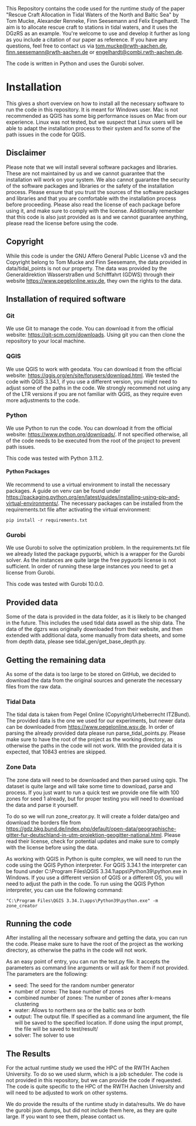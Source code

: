 This Repository contains the code used for the runtime study
of the paper "Rescue Craft Allocation in Tidal Waters of the North and Baltic Sea" 
by Tom Mucke, Alexander Renneke, Finn Seesemann and Felix Engelhardt. 
The aim is to allocate rescue craft to stations in tidal waters, and it uses the DGzRS as an example.
You're welcome to use and develop it further as long as you include a citation of our paper as reference. If you have any questions, feel free to contact us via tom.mucke@rwth-aachen.de, finn.seesemann@rwth-aachen.de or engelhardt@combi.rwth-aachen.de.

The code is written in Python and uses the Gurobi solver.

# Installation
This gives a short overview on how to install all the necessary software to run the code in this repository. 
It is meant for Windows user. 
Mac is not recommended as QGIS has some big performance issues on Mac from our experience.
Linux was not tested, but we suspect that Linux users will be able to adapt the installation process to their system and fix some of the path issues in the code for QGIS.

## Disclaimer
Please note that we will install several software packages and libraries. 
These are not maintained by us and we cannot guarantee that the installation will work on your system.
We also cannot guarantee the security of the software packages and libraries or the safety of the installation process.
Please ensure that you trust the sources of the software packages and libraries and that you are comfortable with the installation process before proceeding.
Please also read the license of each package before using it, and make sure to comply with the license. 
Additionally remember that this code is also just provided as is and we cannot guarantee anything, please read the license before using the code.

## Copyright
While this code is under the GNU Affero General Public License v3 and the Copyright belong to Tom Mucke and Finn Seesemann, 
the data provided in data/tidal_points is not our property. The data was provided by the Generaldirektion Wasserstraßen und Schifffahrt (GDWS) 
through their website https://www.pegelonline.wsv.de, they own the rights to the data.



## Installation of required software
### Git
We use Git to manage the code. You can download it from the official website: https://git-scm.com/downloads.
Using git you can then clone the repository to your local machine.


### QGIS
We use QGIS to work with geodata. You can download it from the official website: https://qgis.org/en/site/forusers/download.html.
We tested the code with QGIS 3.34.1, if you use a different version, you might need to adjust some of the paths in the code.
We strongly recommend not using any of the LTR versions if you are not familiar with QGIS, as they require even more adjustments to the code.

### Python
We use Python to run the code. You can download it from the official website: https://www.python.org/downloads/. If not
specified otherwise, all of the code needs to be executed from the root of the project to prevent path issues.

This code was tested with Python 3.11.2. 

#### Python Packages
We recommend to use a virtual environment to install the necessary packages.
A guide on venv can be found under https://packaging.python.org/en/latest/guides/installing-using-pip-and-virtual-environments/.
The necessary packages can be installed from the requirements.txt file after activating the virtual environment:
```
pip install -r requirements.txt
```


### Gurobi
We use Gurobi to solve the optimization problem. 
In the requirements.txt file we already listed the package pyguorbi, which is a wrapper for the Gurobi solver.
As the instances are quite large the free pyguorbi license is not sufficient. In order of running these large instances you need to get a license from Gurobi.

This code was tested with Gurobi 10.0.0.


## Provided data
Some of the data is provided in the data folder, as it is likely to be changed in the future.
This includes the used tidal data aswell as the ship data. The data of the dgzrs was originally downloaded from
their website, and then extended with additional data, some manually from data sheets, and some from
depth data, please see tidal_gen/get_base_depth.py.


## Getting the remaining data
As some of the data is too large to be stored on GitHub, we decided to download the data from the original sources 
and generate the necessary files from the raw data.

### Tidal Data
The tidal data is taken from Pegel Online (Copyright/Urheberrecht ITZBund). 
The provided data is the one we used for our experiments, but newer 
data can be downloaded from https://www.pegelonline.wsv.de. In order of parsing the already provided data please run 
parse_tidal_points.py. Please make sure to have the root of the project as the working directory, as otherwise the paths in the code will not work.
With the provided data it is expected, that 10843 entries are skipped.

### Zone Data
The zone data will need to be downloaded and then parsed using qgis. The dataset is quite large and will
take some time to download, parse and process. If you just want to run a quick test we provide one file with 100 zones
for seed 1 already, but for proper testing you will need to download the data and parse it yourself.

To do so we will run zone_creator.py. It will create a folder data/geo and download the borders file from 
https://gdz.bkg.bund.de/index.php/default/open-data/geographische-gitter-fur-deutschland-in-utm-projektion-geogitter-national.html. 
Please read their license, check for potential updates and make sure to comply with the license before using the data.

As working with QGIS in Python is quite complex, we will need to run the code using the QGIS Python interpreter.
For QGIS 3.34.1 the interpreter can be found under C:\Program Files\QGIS 3.34.1\apps\Python39\python.exe in Windows. 
If you use a different version of QGIS or a different OS, you will need to adjust the path in the code.
To run using the QGIS Python interpreter, you can use the following command:
```
"C:\Program Files\QGIS 3.34.1\apps\Python39\python.exe" -m zone_creator
```

## Running the code
After installing all the necessary software and getting the data, you can run the code.
Please make sure to have the root of the project as the working directory, as otherwise the paths in the code will not work.

As an easy point of entry, you can run the test.py file. It accepts the parameters as command line arguments or 
will ask for them if not provided. The parameters are the following:
- seed: The seed for the random number generator
- number of zones: The base number of zones
- combined number of zones: The number of zones after k-means clustering
- water: Allows to northern sea or the baltic sea or both
- output: The output file. If specified as a command line argument, the file will be saved to the specified location. If done using the input prompt, the file will be saved to test/result/
- solver: The solver to use


## The Results
For the actual runtime study we used the HPC of the RWTH Aachen University. To do so we used slurm,
which is a job scheduler. The code is not provided in this repository, but we can provide the code if requested.
The code is quite specific to the HPC of the RWTH Aachen University and will need to be adjusted to work on other systems.

We do provide the results of the runtime study in data/results. We do have the
gurobi json dumps, but did not include them here, as they are quite large. If you want to see them, please contact us.


